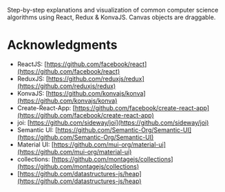 Step-by-step explanations and visualization of common computer science algorithms using React, Redux & KonvaJS. Canvas objects are draggable.


# Acknowledgments

- ReactJS: [https://github.com/facebook/react](https://github.com/facebook/react)
- ReduxJS: [https://github.com/reduxjs/redux](https://github.com/reduxjs/redux)
- KonvaJS: [https://github.com/konvajs/konva](https://github.com/konvajs/konva)
- Create-React-App: [https://github.com/facebook/create-react-app](https://github.com/facebook/create-react-app)
- joi: [https://github.com/sideway/joi](https://github.com/sideway/joi)
- Semantic UI: [https://github.com/Semantic-Org/Semantic-UI](https://github.com/Semantic-Org/Semantic-UI)
- Material UI: [https://github.com/mui-org/material-ui](https://github.com/mui-org/material-ui)
- collections: [https://github.com/montagejs/collections](https://github.com/montagejs/collections)
- [https://github.com/datastructures-js/heap](https://github.com/datastructures-js/heap)
